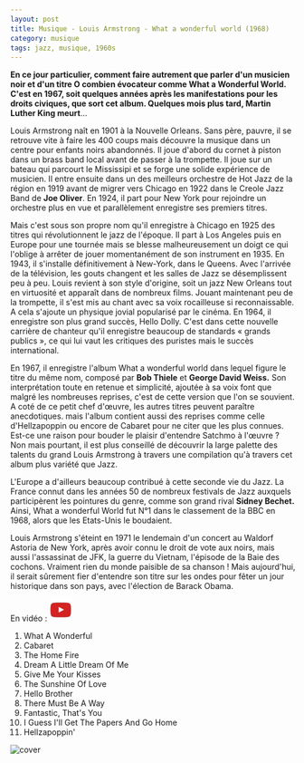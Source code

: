 ```yaml
---
layout: post
title: Musique - Louis Armstrong - What a wonderful world (1968)
category: musique
tags: jazz, musique, 1960s
---
```


**En ce jour particulier, comment faire autrement que parler d'un musicien noir et d'un titre O combien évocateur comme What a Wonderful World. C'est en 1967, soit quelques années après les manifestations pour les droits civiques, que sort cet album. Quelques mois plus tard, Martin Luther King meurt**…

Louis Armstrong naît en 1901 à la Nouvelle Orleans. Sans père, pauvre, il se retrouve vite à faire les 400 coups mais découvre la musique dans un centre pour enfants noirs abandonnés. Il joue d'abord du cornet à piston dans un brass band local avant de passer à la trompette. Il joue sur un bateau qui parcourt le Mississipi et se forge une solide expérience de musicien. Il entre ensuite dans un des meilleurs orchestre de Hot Jazz de la région en 1919 avant de migrer vers Chicago en 1922 dans le Creole Jazz Band de **Joe Oliver**. En 1924, il part pour New York pour rejoindre un orchestre plus en vue et parallèlement enregistre ses premiers titres.

Mais c'est sous son propre nom qu'il enregistre à Chicago en 1925 des titres qui révolutionnent le jazz de l'époque. Il part à Los Angeles puis en Europe pour une tournée mais se blesse malheureusement un doigt ce qui l'oblige à arrêter de jouer momentanément de son instrument en 1935. En 1943, il s'installe définitivement à New-York, dans le Queens. Avec l'arrivée de la télévision, les gouts changent et les salles de Jazz se désemplissent peu à peu. Louis revient à son style d'origine, soit un jazz New Orleans tout en virtuosité et apparaît dans de nombreux films. Jouant maintenant peu de la trompette, il s'est mis au chant avec sa voix rocailleuse si reconnaissable. A cela s'ajoute un physique jovial popularisé par le cinéma. En 1964, il enregistre son plus grand succès, Hello Dolly. C'est dans cette nouvelle carrière de chanteur qu'il enregistre beaucoup de standards « grands publics », ce qui lui vaut les critiques des puristes mais le succès international.

En 1967, il enregistre l'album What a wonderful world dans lequel figure le titre du même nom, composé par **Bob Thiele** et **George David Weiss.** Son interprétation toute en retenue et simplicité, ajoutée à sa voix font que malgré les nombreuses reprises, c'est de cette version que l'on se souvient. A coté de ce petit chef d'œuvre, les autres titres peuvent paraître anecdotiques. mais l'album contient aussi des reprises comme celle d'Hellzapoppin ou encore de Cabaret pour ne citer que les plus connues. Est-ce une raison pour bouder le plaisir d'entendre Satchmo à l'œuvre ? Non mais pourtant, il est plus conseillé de découvrir la large palette des talents du grand Louis Armstrong à travers une compilation qu'à travers cet album plus variété que Jazz.

L'Europe a d'ailleurs beaucoup contribué à cette seconde vie du Jazz. La France connut dans les années 50 de nombreux festivals de Jazz auxquels participèrent les pointures du genre, comme son grand rival **Sidney Bechet.** Ainsi, What a wonderful World fut N°1 dans le classement de la BBC en 1968, alors que les Etats-Unis le boudaient.

Louis Armstrong s'éteint en 1971 le lendemain d'un concert au Waldorf Astoria de New York, après avoir connu le droit de vote aux noirs, mais aussi l'assassinat de JFK, la guerre du Vietnam, l'épisode de la Baie des cochons. Vraiment rien du monde paisible de sa chanson ! Mais aujourd'hui, il serait sûrement fier d'entendre son titre sur les ondes pour fêter un jour historique dans son pays, avec l'élection de Barack Obama.

En vidéo : [![video](/images/youtube.png)](https://www.youtube.com/watch?v=E2VCwBzGdPM)

1. What A Wonderful 
2. Cabaret 
3. The Home Fire 
4. Dream A Little Dream Of Me 
5. Give Me Your Kisses 
6. The Sunshine Of Love 
7. Hello Brother 
8. There Must Be A Way 
9. Fantastic, That's You 
10. I Guess I'll Get The Papers And Go Home 
11. Hellzapoppin'

![cover](https://filedn.eu/llqi9IBxlYouGRXYG2xlROb/img/2008/louisarmstrong.jpg)
